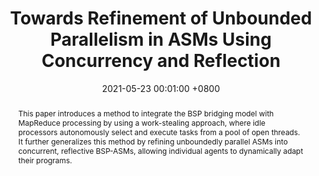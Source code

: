 ---
title:          "Towards Refinement of Unbounded Parallelism in ASMs Using Concurrency and Reflection"
date:           2021-05-23 00:01:00 +0800
selected:       false
pub:            "8th International Conference on Rigorous State-Based Methods"
pub_date:       "2021"
abstract: >-
  This paper introduces a method to integrate the BSP bridging model with MapReduce processing by using a work-stealing approach, where idle processors autonomously select and execute tasks from a pool of open threads. It further generalizes this method by refining unboundedly parallel ASMs into concurrent, reflective BSP-ASMs, allowing individual agents to dynamically adapt their programs.
# cover:          /assets/images/covers/cover1.jpg
authors:
- Fengqing Jiang
- Neng Xiong
- Xinyu Lian
- Senén González
- Klaus-Dieter Schewe
links:
  Paper: https://link.springer.com/chapter/10.1007/978-3-030-77543-8_10
---